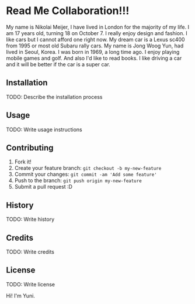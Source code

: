 # Read Me Collaboration!!!

My name is Nikolai Meijer, I have lived in London for the majority of my life. I am 17 years old, turning 18 on October 7. I really enjoy design and fashion. I like cars but I cannot afford one right now. My dream car is a Lexus sc400 from 1995 or most old Subaru rally cars.
My name is Jong Woog Yun, had lived in Seoul, Korea. I was born in 1969, a long time ago. I enjoy playing mobile games and golf. And also I'd like to read books. I like driving a car and it will be better if the car is a super car. 
## Installation

TODO: Describe the installation process

## Usage

TODO: Write usage instructions

## Contributing

1. Fork it!
2. Create your feature branch: `git checkout -b my-new-feature`
3. Commit your changes: `git commit -am 'Add some feature'`
4. Push to the branch: `git push origin my-new-feature`
5. Submit a pull request :D

## History

TODO: Write history

## Credits

TODO: Write credits

## License

TODO: Write license


Hi! I'm Yuni.
